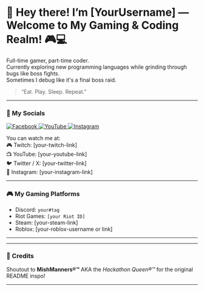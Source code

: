 # 👋 Hey there! I’m [YourUsername] — Welcome to My Gaming & Coding Realm! 🎮💻

Full-time gamer, part-time coder.  
Currently exploring new programming languages while grinding through bugs like boss fights.  
Sometimes I debug like it's a final boss raid.

> “Eat. Play. Sleep. Repeat.”  

---
### 📲 My Socials

<a href="https://www.facebook.com/share/1GRrpxucui/" target="_blank">
  <img src="https://img.icons8.com/color/48/facebook.png" alt="Facebook" />
</a>
<a href="https://www.youtube.com/@your-channel-name" target="_blank">
  <img src="https://img.icons8.com/color/48/youtube-play.png" alt="YouTube" />
</a>
<a href="https://www.instagram.com/jm_vhy?igsh=MXdmOTA3bjRubDZ5eQ==" target="_blank">
  <img src="https://img.icons8.com/color/48/instagram-new--v1.png" alt="Instagram" />
</a>

You can watch me at:  
🎮 Twitch: [your-twitch-link]  
📺 YouTube: [your-youtube-link]  
🐦 Twitter / X: [your-twitter-link]  
📸 Instagram: [your-instagram-link]

---

### 🎮 My Gaming Platforms

- Discord: `your#tag`
- Riot Games: `[your Riot ID]`
- Steam: [your-steam-link]
- Roblox: [your-roblox-username or link]

---



---

### 🙏 Credits

Shoutout to **MishManners®™** AKA the *Hackathon Queen®™* for the original README inspo!

---

